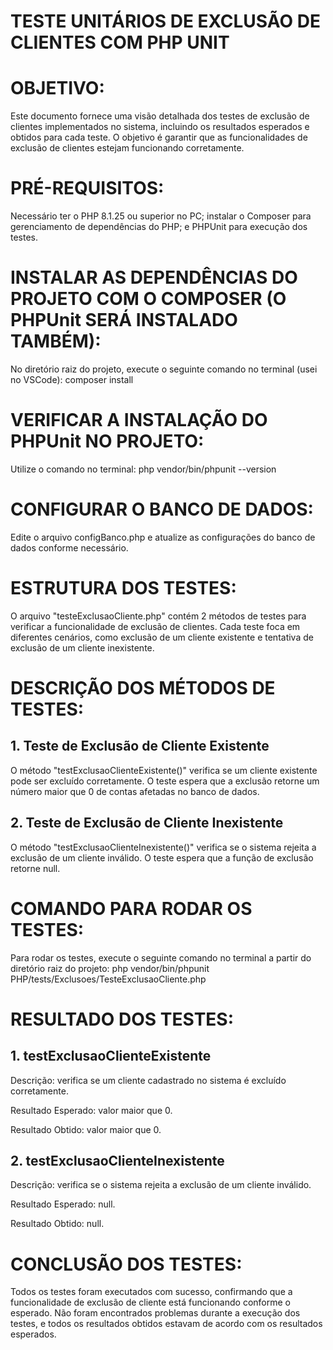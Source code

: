 # TESTE UNITÁRIOS DE EXCLUSÃO DE CLIENTES COM PHP UNIT


# OBJETIVO:
Este documento fornece uma visão detalhada dos testes de exclusão de clientes implementados no sistema, incluindo os resultados esperados e obtidos para cada teste. O objetivo é garantir que as funcionalidades de exclusão de clientes estejam funcionando corretamente.


# PRÉ-REQUISITOS:
Necessário ter o PHP 8.1.25 ou superior no PC; instalar o Composer para gerenciamento de dependências do PHP; e PHPUnit para execução dos testes.


# INSTALAR AS DEPENDÊNCIAS DO PROJETO COM O COMPOSER (O PHPUnit SERÁ INSTALADO TAMBÉM):
No diretório raiz do projeto, execute o seguinte comando no terminal (usei no VSCode): composer install


# VERIFICAR A INSTALAÇÃO DO PHPUnit NO PROJETO:
Utilize o comando no terminal: php vendor/bin/phpunit --version


# CONFIGURAR O BANCO DE DADOS:
Edite o arquivo configBanco.php e atualize as configurações do banco de dados conforme necessário.


# ESTRUTURA DOS TESTES:
O arquivo "testeExclusaoCliente.php" contém 2 métodos de testes para verificar a funcionalidade de exclusão de clientes. Cada teste foca em diferentes cenários, como exclusão de um cliente existente e tentativa de exclusão de um cliente inexistente.


# DESCRIÇÃO DOS MÉTODOS DE TESTES:

## 1. Teste de Exclusão de Cliente Existente
O método "testExclusaoClienteExistente()" verifica se um cliente existente pode ser excluído corretamente. O teste espera que a exclusão retorne um número maior que 0 de contas afetadas no banco de dados.

## 2. Teste de Exclusão de Cliente Inexistente
O método "testExclusaoClienteInexistente()" verifica se o sistema rejeita a exclusão de um cliente inválido. O teste espera que a função de exclusão retorne null.


# COMANDO PARA RODAR OS TESTES:
Para rodar os testes, execute o seguinte comando no terminal a partir do diretório raiz do projeto:
php vendor/bin/phpunit PHP/tests/Exclusoes/TesteExclusaoCliente.php


# RESULTADO DOS TESTES:

## 1. testExclusaoClienteExistente
Descrição: verifica se um cliente cadastrado no sistema é excluído corretamente.

Resultado Esperado: valor maior que 0.

Resultado Obtido:  valor maior que 0.

## 2. testExclusaoClienteInexistente
Descrição: verifica se o sistema rejeita a exclusão de um cliente inválido.

Resultado Esperado: null.

Resultado Obtido: null.


# CONCLUSÃO DOS TESTES:
Todos os testes foram executados com sucesso, confirmando que a funcionalidade de exclusão de cliente está funcionando conforme o esperado. Não foram encontrados problemas durante a execução dos testes, e todos os resultados obtidos estavam de acordo com os resultados esperados.